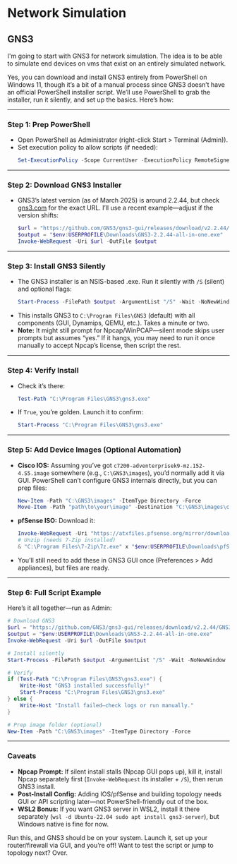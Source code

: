 # Network Simulation

## GNS3
I'm going to start with GNS3 for network simulation. The idea is to be able to simulate end devices on vms that exist on an entirely simulated network.

Yes, you can download and install GNS3 entirely from PowerShell on Windows 11, though it’s a bit of a manual process since GNS3 doesn’t have an official PowerShell installer script. We’ll use PowerShell to grab the installer, run it silently, and set up the basics. Here’s how:

---

### **Step 1: Prep PowerShell**
- Open PowerShell as Administrator (right-click Start > Terminal (Admin)).  
- Set execution policy to allow scripts (if needed):  
  ```powershell
  Set-ExecutionPolicy -Scope CurrentUser -ExecutionPolicy RemoteSigned
  ```

---

### **Step 2: Download GNS3 Installer**
- GNS3’s latest version (as of March 2025) is around 2.2.44, but check [gns3.com](https://www.gns3.com/software/download) for the exact URL. I’ll use a recent example—adjust if the version shifts:  
  ```powershell
  $url = "https://github.com/GNS3/gns3-gui/releases/download/v2.2.44/GNS3-2.2.44-all-in-one.exe"
  $output = "$env:USERPROFILE\Downloads\GNS3-2.2.44-all-in-one.exe"
  Invoke-WebRequest -Uri $url -OutFile $output
  ```

---

### **Step 3: Install GNS3 Silently**
- The GNS3 installer is an NSIS-based .exe. Run it silently with `/S` (silent) and optional flags:  
  ```powershell
  Start-Process -FilePath $output -ArgumentList "/S" -Wait -NoNewWindow
  ```
- This installs GNS3 to `C:\Program Files\GNS3` (default) with all components (GUI, Dynamips, QEMU, etc.). Takes a minute or two.  
- **Note:** It might still prompt for Npcap/WinPCAP—silent mode skips user prompts but assumes “yes.” If it hangs, you may need to run it once manually to accept Npcap’s license, then script the rest.

---

### **Step 4: Verify Install**
- Check it’s there:  
  ```powershell
  Test-Path "C:\Program Files\GNS3\gns3.exe"
  ```
- If `True`, you’re golden. Launch it to confirm:  
  ```powershell
  Start-Process "C:\Program Files\GNS3\gns3.exe"
  ```

---

### **Step 5: Add Device Images (Optional Automation)**
- **Cisco IOS:** Assuming you’ve got `c7200-adventerprisek9-mz.152-4.S5.image` somewhere (e.g., `C:\GNS3\images`), you’d normally add it via GUI. PowerShell can’t configure GNS3 internals directly, but you can prep files:  
  ```powershell
  New-Item -Path "C:\GNS3\images" -ItemType Directory -Force
  Move-Item -Path "path\to\your\image" -Destination "C:\GNS3\images\c7200-adventerprisek9-mz.152-4.S5.image"
  ```
- **pfSense ISO:** Download it:  
  ```powershell
  Invoke-WebRequest -Uri "https://atxfiles.pfsense.org/mirror/downloads/pfSense-CE-2.7.2-RELEASE-amd64.iso.gz" -OutFile "$env:USERPROFILE\Downloads\pfSense.iso.gz"
  # Unzip (needs 7-Zip installed)
  & "C:\Program Files\7-Zip\7z.exe" x "$env:USERPROFILE\Downloads\pfSense.iso.gz" -o"$env:USERPROFILE\Downloads"
  ```
- You’ll still need to add these in GNS3 GUI once (Preferences > Add appliances), but files are ready.

---

### **Step 6: Full Script Example**
Here’s it all together—run as Admin:
```powershell
# Download GNS3
$url = "https://github.com/GNS3/gns3-gui/releases/download/v2.2.44/GNS3-2.2.44-all-in-one.exe"
$output = "$env:USERPROFILE\Downloads\GNS3-2.2.44-all-in-one.exe"
Invoke-WebRequest -Uri $url -OutFile $output

# Install silently
Start-Process -FilePath $output -ArgumentList "/S" -Wait -NoNewWindow

# Verify
if (Test-Path "C:\Program Files\GNS3\gns3.exe") {
    Write-Host "GNS3 installed successfully!"
    Start-Process "C:\Program Files\GNS3\gns3.exe"
} else {
    Write-Host "Install failed—check logs or run manually."
}

# Prep image folder (optional)
New-Item -Path "C:\GNS3\images" -ItemType Directory -Force
```

---

### **Caveats**
- **Npcap Prompt:** If silent install stalls (Npcap GUI pops up), kill it, install Npcap separately first (`Invoke-WebRequest` its installer + `/S`), then rerun GNS3 install.  
- **Post-Install Config:** Adding IOS/pfSense and building topology needs GUI or API scripting later—not PowerShell-friendly out of the box.  
- **WSL2 Bonus:** If you want GNS3 server in WSL2, install it there separately (`wsl -d Ubuntu-22.04 sudo apt install gns3-server`), but Windows native is fine for now.

Run this, and GNS3 should be on your system. Launch it, set up your router/firewall via GUI, and you’re off! Want to test the script or jump to topology next? Over.